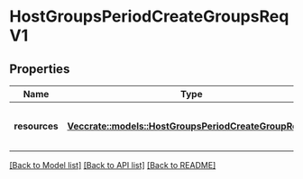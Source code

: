 # HostGroupsPeriodCreateGroupsReqV1

## Properties

Name | Type | Description | Notes
------------ | ------------- | ------------- | -------------
**resources** | [**Vec<crate::models::HostGroupsPeriodCreateGroupReqV1>**](host_groups.CreateGroupReqV1.md) | A collection of device groups to create |

[[Back to Model list]](../README.md#documentation-for-models) [[Back to API list]](../README.md#documentation-for-api-endpoints) [[Back to README]](../README.md)
